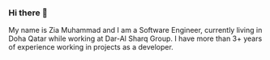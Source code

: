 ### Hi there 👋

My name is Zia Muhammad and I am a Software Engineer, currently living in Doha Qatar while working at Dar-Al Sharq Group. I have more than 3+ years of experience working in projects as a developer.

